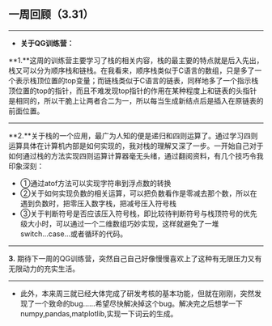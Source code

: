 ﻿## 一周回顾（3.31） ##


----------


 - **关于QG训练营：**
 
**1.**这周的训练营主要学习了栈的相关内容，栈的最主要的特点就是后入先出，栈又可以分为顺序栈和链栈。在我看来，顺序栈类似于C语言的数组，只是多了一个表示栈顶位置的top变量；而链栈类似于C语言的链表，同样地多了一个指示栈顶位置的top的指针，而且不难发现top指针的作用在某种程度上和链表的头指针是相同的，所以干脆上让两者合二为一，所以每当生成新结点后是插入在原链表的前面位置。


----------


**2.**关于栈的一个应用，最广为人知的便是递归和四则运算了。通过学习四则运算具体在计算机内部是如何实现的，我对栈的理解又深了一步。一开始自己对于如何通过栈的方法实现四则运算计算器毫无头绪，通过翻阅资料，有几个技巧令我印象深刻：
 - ①通过atof方法可以实现字符串到浮点数的转换
 - ②关于如何实现负数的相关运算，可以把负数看作是零减去那个数，所以在遇到负数时，把零压入数字栈，把减号压入符号栈
 - ③关于判断符号是否应该压入符号栈，即比较待判断符号与栈顶符号的优先级大小时，可以通过一个二维数组巧妙实现，这样就避免了一堆switch...case...或者循环的代码。
 


----------
**3.** 期待下一周的QG训练营，突然自己自己好像慢慢喜欢上了这种有无限压力又有无限动力的充实生活。


----------

 - 此外，本来周三就已经大体完成了研发考核的基本功能，但就在刚刚，突然发现了一个致命的bug……希望尽快解决掉这个bug。解决完之后想学一下numpy,pandas,matplotlib,实现一下词云的生成。